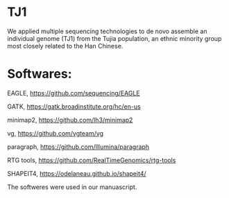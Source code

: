 # TJ1
We applied multiple sequencing technologies to de novo assemble an individual genome (TJ1) from the Tujia population, an ethnic minority group most closely related to the Han Chinese.

# Softwares:
EAGLE, https://github.com/sequencing/EAGLE

GATK, https://gatk.broadinstitute.org/hc/en-us

minimap2, https://github.com/lh3/minimap2

vg, https://github.com/vgteam/vg

paragraph, https://github.com/Illumina/paragraph

RTG tools, https://github.com/RealTimeGenomics/rtg-tools

SHAPEIT4, https://odelaneau.github.io/shapeit4/


The softweres were used in our manuascript.

